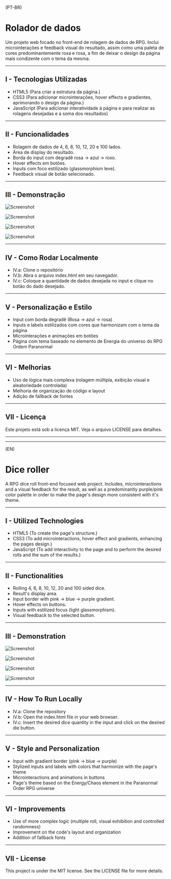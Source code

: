 (PT-BR)

# Rolador de dados

Um projeto web focado no front-end de rolagem de dados de RPG. Inclui microinterações e feedback visual do resultado, assim como uma paleta de cores predominantemente roxa e rosa, a fim de deixar o design da página mais condizente com o tema da mesma.

---

## I - Tecnologias Utilizadas

- HTML5 (Para criar a estrutura da página.)
- CSS3 (Para adicionar microinterações, hover effects e gradientes, aprimorando o design da página.)
- JavaScript (Para adicionar interatividade à página e para realizar as rolagens desejadas e a soma dos resultados)

---

## II - Funcionalidades

- Rolagem de dados de 4, 6, 8, 10, 12, 20 e 100 lados.
- Área de display do resultado.
- Borda do input com degradê rosa -> azul -> roxo.
- Hover effects em botões.
- Inputs com foco estilizado (glassmorphism leve).
- Feedback visual de botão selecionado.

---

## III - Demonstração

![Screenshot](/assets/screenshots/screenshot_default.png)

![Screenshot](/assets/screenshots/screenshot_1d8.png)

![Screenshot](/assets/screenshots/screenshot_3d12.png)

![Screenshot](/assets/screenshots/screenshot_1d100.png)

---

## IV - Como Rodar Localmente

- IV.a: Clone o repositório
- IV.b: Abra o arquivo index.html em seu navegador.
- IV.c: Coloque a quantidade de dados desejada no input e clique no botão do dado desejado.

---

## V - Personalização e Estilo

- Input com borda degradê (Rosa -> azul -> rosa)
- Inputs e labels estilizados com cores que harmonizam com o tema da página
- Microinterações e animações em botões
- Página com tema baseado no elemento de Energia do universo do RPG Ordem Paranormal

---

## VI - Melhorias

- Uso de lógica mais complexa (rolagem múltipla, exibição visual e aleatoriedade controlada)
- Melhoria de organização de código e layout
- Adição de fallback de fontes

---

## VII - Licença

Este projeto está sob a licença MIT. Veja o arquivo LICENSE para detalhes.

---
---

(EN)

# Dice roller

A RPG dice roll front-end focused web project. Includes, microinteractions and a visual feedback for the result, as well as a predominantly purple/pink color palette in order to make the page's design more consistent with it's theme.

---

## I - Utilized Technologies

- HTML5 (To create the page's structure.)
- CSS3 (To add microinteractions, hover effect and gradients, enhancing the pages design.)
- JavaScript (To add interactivity to the page and to perform the desired rolls and the sum of the results.)

---

## II - Functionalities

- Rolling 4, 6, 8, 10, 12, 20 and 100 sided dice.
- Result's display area.
- Input border with pink -> blue -> purple gradient.
- Hover effects on buttons.
- Inputs with estilized focus (light glassmorphism).
- Visual feedback to the selected button.

---

## III - Demonstration

![Screenshot](/assets/screenshots/screenshot_default.png)

![Screenshot](/assets/screenshots/screenshot_1d8.png)

![Screenshot](/assets/screenshots/screenshot_3d12.png)

![Screenshot](/assets/screenshots/screenshot_1d100.png)

---

## IV - How To Run Locally

- IV.a: Clone the repository
- IV.b: Open the index.html file in your web browser.
- IV.c: Insert the desired dice quantity in the input and click on the desired die button.

---

## V - Style and Personalization

- Input with gradient border (pink -> blue -> purple)
- Stylized inputs and labels with colors that harmonize with the page's theme
- Microinteractions and animations in buttons
- Page's theme based on the Energy/Chaos element in the Paranormal Order RPG universe

---


## VI - Improvements

- Use of more complex logic (multiple roll, visual exhibition and controlled randomness)
- Improvement on the code's layout and organization
- Addition of fallback fonts

---

## VII - License

This project is under the MIT license. See the LICENSE file for more details.
